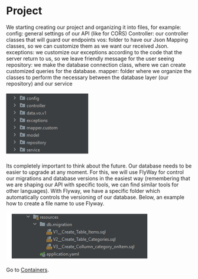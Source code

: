# Project

We starting creating our project and organizing it into files, for example:
config: general settings of our API (like for CORS)
Controller: our controller classes that will guard our endpoints
vos: folder to have our Json Mapping classes, so we can customize them as we want our received Json.
exceptions: we customize our exceptions according to the code that the server return to us, so we leave friendly message for the user seeing
repository: we make the database connection class, where we can create customized queries for the database.
mapper: folder where we organize the classes to perform the necessary between the database layer (our repository) and our service


<img src="/images/folders.png">

Its completely important to think about the future. Our database needs to be easier to upgrade at any moment. For this, we will use FlyWay for control our migrations and database versions in the easiest way (remembering that we are shaping our API with specific tools, we can find similar tools for other languages). With Flyway, we have a specific folder which automatically controls the versioning of our database. Below, an example how to create a file name to use Flyway.

<img src="/images/flyway.png">




Go to 
 [Containers](https://github.com/RafaelDaitx/TestMazzaTech/blob/main/containers.md).